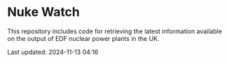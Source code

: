# Nuke Watch

This repository includes code for retrieving the latest information available on the output of EDF nuclear power plants in the UK.

Last updated: 2024-11-13 04:16